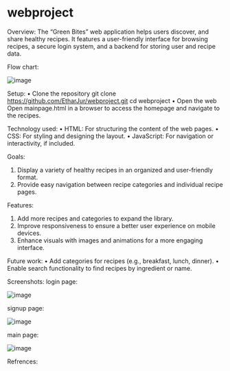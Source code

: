 # webproject
Overview:
The “Green Bites” web application helps users discover, and share healthy recipes. It features a user-friendly interface for browsing recipes, a secure login system, and a backend for storing user and recipe data.


Flow chart:


![image](https://github.com/user-attachments/assets/1501d0c0-9c84-4f9a-bebe-2d3da43eb50b)




Setup:
•	Clone the repository
git clone https://github.com/EtharJur/webproject.git
cd webproject
•	Open the web
Open mainpage.html in a browser to access the homepage and navigate to the recipes.

Technology used:
• HTML: For structuring the content of the web pages.
• CSS: For styling and designing the layout.
• JavaScript: For navigation or interactivity, if included.

Goals:
 1. Display a variety of healthy recipes in an organized and user-friendly format.
 2. Provide easy navigation between recipe categories and individual recipe pages.

Features:
1. Add more recipes and categories to expand the library.
2. Improve responsiveness to ensure a better user experience on mobile devices.
3. Enhance visuals with images and animations for a more engaging interface.

Future work:
• Add categories for recipes (e.g., breakfast, lunch, dinner).
• Enable search functionality to find recipes by ingredient or name.


Screenshots:
login page:


![image](https://github.com/user-attachments/assets/ae14eb5d-f1d7-45d1-a1da-b603dcbe067b)


signup page:


 ![image](https://github.com/user-attachments/assets/94b4c0db-972f-4b9b-967e-2f8d58a9f248)


 main page:

 ![image](https://github.com/user-attachments/assets/04af4977-7fdd-473d-b6d9-a604a79ad631)

 




Refrences:

